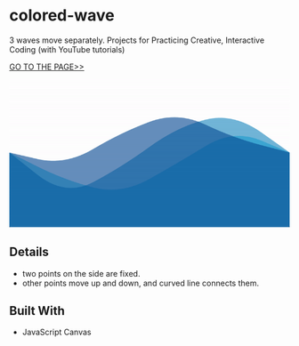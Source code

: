 # colored-wave
3 waves move separately.
Projects for Practicing Creative, Interactive Coding (with YouTube tutorials)

[GO TO THE PAGE>>](https://yooheana.github.io/Drawing-on-canvas-2/)

[![Preview](./colored-wave-preview.gif)](https://yooheana.github.io/Drawing-on-canvas-2/)


Details
-------------
* two points on the side are fixed.
* other points move up and down, and curved line connects them.
      
      
## Built With

* JavaScript Canvas
